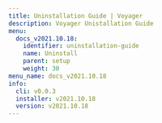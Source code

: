 ```yaml
---
title: Uninstallation Guide | Voyager
description: Voyager Unistallation Guide
menu:
  docs_v2021.10.18:
    identifier: uninstallation-guide
    name: Uninstall
    parent: setup
    weight: 30
menu_name: docs_v2021.10.18
info:
  cli: v0.0.3
  installer: v2021.10.18
  version: v2021.10.18
---
```


